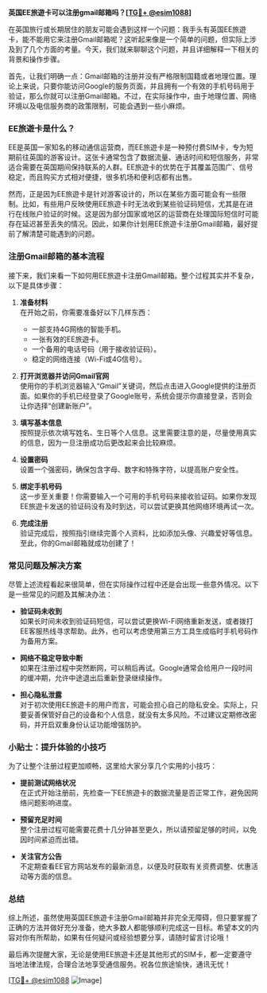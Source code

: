 **英国EE旅遊卡可以注册gmail邮箱吗？[[TG💪+ @esim1088](https://t.me/s/esim1088)]**

在英国旅行或长期居住的朋友可能会遇到这样一个问题：我手头有英国EE旅遊卡，能不能用它来注册Gmail邮箱呢？这听起来像是一个简单的问题，但实际上涉及到了几个方面的考量。今天，我们就来聊聊这个问题，并且详细解释一下相关的背景和操作步骤。

首先，让我们明确一点：Gmail邮箱的注册并没有严格限制国籍或者地理位置。理论上来说，只要你能访问Google的服务页面，并且拥有一个有效的手机号码用于验证，那么你就可以注册Gmail邮箱。不过，在实际操作中，由于地理位置、网络环境以及电信服务商的政策限制，可能会遇到一些小麻烦。

### EE旅遊卡是什么？

EE是英国一家知名的移动通信运营商，而EE旅遊卡是一种预付费SIM卡，专为短期前往英国的游客设计。这张卡通常包含了数据流量、通话时间和短信服务，非常适合需要在英国期间保持联系的人群。EE旅遊卡的优势在于其覆盖范围广、信号稳定，而且购买方式相对便捷，很多机场和便利店都有出售。

然而，正是因为EE旅遊卡是针对游客设计的，所以在某些方面可能会有一些限制。比如，有些用户反映使用EE旅遊卡时无法收到某些验证码短信，尤其是在进行在线账户验证的时候。这是因为部分国家或地区的运营商在处理国际短信时可能存在延迟甚至丢失的情况。因此，如果你计划用EE旅遊卡注册Gmail邮箱，最好提前了解清楚可能遇到的问题。

### 注册Gmail邮箱的基本流程

接下来，我们来看一下如何用EE旅遊卡注册Gmail邮箱。整个过程其实并不复杂，以下是具体步骤：

1. **准备材料**  
   在开始之前，你需要准备好以下几样东西：
   - 一部支持4G网络的智能手机。
   - 一张有效的EE旅遊卡。
   - 一个备用的电话号码（用于接收验证码）。
   - 稳定的网络连接（Wi-Fi或4G信号）。

2. **打开浏览器并访问Gmail官网**  
   使用你的手机浏览器输入“Gmail”关键词，然后点击进入Google提供的注册页面。如果你的手机已经登录了Google账号，系统会提示你直接登录，否则会让你选择“创建新账户”。

3. **填写基本信息**  
   按照提示依次填写姓名、生日等个人信息。这里需要注意的是，尽量使用真实的信息，因为一旦注册成功后更改起来会比较麻烦。

4. **设置密码**  
   设置一个强密码，确保包含字母、数字和特殊字符，以提高账户安全性。

5. **绑定手机号码**  
   这一步至关重要！你需要输入一个可用的手机号码来接收验证码。如果你发现EE旅遊卡发送的验证码没有及时到达，可以尝试更换其他网络环境再试一次。

6. **完成注册**  
   验证完成后，按照指引继续完善个人资料，比如添加头像、兴趣爱好等信息。至此，你的Gmail邮箱就成功创建了！

### 常见问题及解决方案

尽管上述流程看起来很简单，但在实际操作过程中还是会出现一些意外情况。以下是一些常见的问题及其解决办法：

- **验证码未收到**  
  如果长时间未收到验证码短信，可以尝试更换Wi-Fi网络重新发送，或者拨打EE客服热线寻求帮助。此外，也可以考虑使用第三方工具生成临时手机号码作为备用方案。

- **网络不稳定导致中断**  
  如果在注册过程中突然断网，可以稍后再试。Google通常会给用户一段时间的缓冲期，允许中途退出后重新登录继续操作。

- **担心隐私泄露**  
  对于初次使用EE旅遊卡的用户而言，可能会担心自己的隐私安全。实际上，只要妥善保管好自己的设备和个人信息，就没有太多风险。不过建议定期修改密码，并开启双重身份认证功能增强防护。

### 小贴士：提升体验的小技巧

为了让整个注册过程更加顺畅，这里给大家分享几个实用的小技巧：

- **提前测试网络状况**  
  在正式开始注册前，先检查一下EE旅遊卡的数据流量是否正常工作，避免因网络问题影响进度。

- **预留充足时间**  
  整个注册过程可能需要花费十几分钟甚至更久，所以请预留足够的时间，以免因时间紧迫而出错。

- **关注官方公告**  
  不定期查看EE官方网站发布的最新消息，以便及时获取有关资费调整、优惠活动等方面的信息。

### 总结

综上所述，虽然使用英国EE旅遊卡注册Gmail邮箱并非完全无障碍，但只要掌握了正确的方法并做好充分准备，绝大多数人都能够顺利完成这一目标。希望本文的内容对你有所帮助，如果有任何疑问或经验想要分享，请随时留言讨论哦！

最后再次提醒大家，无论是使用EE旅遊卡还是其他形式的SIM卡，都一定要遵守当地法律法规，合理合法地享受通信服务。祝各位旅途愉快，通讯无忧！

[[TG💪+ @esim1088](https://t.me/s/esim1088) ![Image](https://i.postimg.cc/4NQfJmqS/Snipaste-2025-05-13-00-14-12.png)]